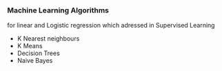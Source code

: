 ### Machine Learning Algorithms
for linear and Logistic regression which adressed in Supervised Learning

- K Nearest neighbours
- K Means
- Decision Trees
- Naive Bayes
